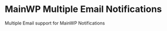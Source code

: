 MainWP Multiple Email Notifications
===================================
Multiple Email support for MainWP Notifications

